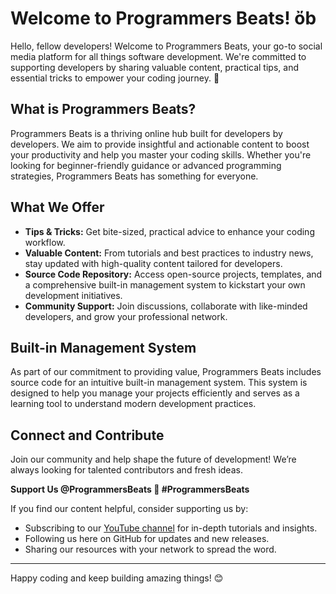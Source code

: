 # Welcome to Programmers Beats! ὄb

Hello, fellow developers! Welcome to Programmers Beats, your go-to social media platform for all things software development. We're committed to supporting developers by sharing valuable content, practical tips, and essential tricks to empower your coding journey. 🚀

## What is Programmers Beats?
Programmers Beats is a thriving online hub built for developers by developers. We aim to provide insightful and actionable content to boost your productivity and help you master your coding skills. Whether you're looking for beginner-friendly guidance or advanced programming strategies, Programmers Beats has something for everyone.

## What We Offer
- **Tips & Tricks:** Get bite-sized, practical advice to enhance your coding workflow.
- **Valuable Content:** From tutorials and best practices to industry news, stay updated with high-quality content tailored for developers.
- **Source Code Repository:** Access open-source projects, templates, and a comprehensive built-in management system to kickstart your own development initiatives.
- **Community Support:** Join discussions, collaborate with like-minded developers, and grow your professional network.

## Built-in Management System
As part of our commitment to providing value, Programmers Beats includes source code for an intuitive built-in management system. This system is designed to help you manage your projects efficiently and serves as a learning tool to understand modern development practices.

## Connect and Contribute
Join our community and help shape the future of development! We’re always looking for talented contributors and fresh ideas.

**Support Us @ProgrammersBeats 🔗 #ProgrammersBeats**

If you find our content helpful, consider supporting us by:
- Subscribing to our [YouTube channel](#) for in-depth tutorials and insights.
- Following us here on GitHub for updates and new releases.
- Sharing our resources with your network to spread the word.

---

Happy coding and keep building amazing things! 😊
